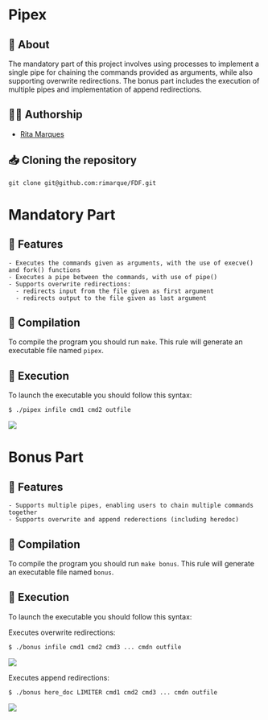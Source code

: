 # **Pipex**

## :speech_balloon: **About**
The mandatory part of this project involves using processes to implement a single pipe for chaining the commands provided as arguments, while also supporting overwrite redirections. The bonus part includes the execution of multiple pipes and implementation of append redirections.

## 🙋‍♀️ **Authorship**
- [Rita Marques](https://github.com/rimarque)

## :inbox_tray: **Cloning the repository**

```shell
git clone git@github.com:rimarque/FDF.git 
```

# Mandatory Part

## 💎 **Features**
```
- Executes the commands given as arguments, with the use of execve() and fork() functions
- Executes a pipe between the commands, with use of pipe()
- Supports overwrite redirections:
  - redirects input from the file given as first argument
  - redirects output to the file given as last argument
```

## :link: **Compilation**
To compile the program you should run `make`.
This rule will generate an executable file named `pipex`.

## :gun: Execution

To launch the executable you should follow this syntax:

```sh
$ ./pipex infile cmd1 cmd2 outfile
```
<td><image src="img/mandatory.png"></td>

# Bonus Part

## 💎 **Features**
```
- Supports multiple pipes, enabling users to chain multiple commands together
- Supports overwrite and append rederections (including heredoc)
```

## :link: **Compilation**
To compile the program you should run `make bonus`.
This rule will generate an executable file named `bonus`.

## 🔫 Execution

To launch the executable you should follow this syntax:

Executes overwrite redirections:

```sh
$ ./bonus infile cmd1 cmd2 cmd3 ... cmdn outfile
```
<td><image src="img/bonus_overwrite.png"></td>

Executes append redirections:

```sh
$ ./bonus here_doc LIMITER cmd1 cmd2 cmd3 ... cmdn outfile
```
<td><image src="img/bonus_append.png"></td>

